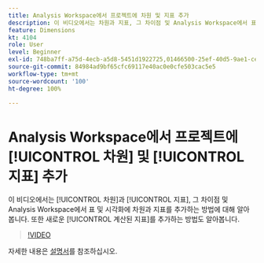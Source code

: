 ```yaml
---
title: Analysis Workspace에서 프로젝트에 차원 및 지표 추가
description: 이 비디오에서는 차원과 지표, 그 차이점 및 Analysis Workspace에서 표 및 시각화에 차원과 지표를 추가하는 방법에 대해 알아봅니다. 또한 새로운 계산된 지표를 추가하는 방법도 알아봅니다.
feature: Dimensions
kt: 4104
role: User
level: Beginner
exl-id: 748ba7ff-a75d-4ecb-a5d8-5451d1922725,01466500-25ef-40d5-9ae1-ce1e0e92b0b5
source-git-commit: 84984ad9bf65cfc69117e40ac0e0cfe503cac5e5
workflow-type: tm+mt
source-wordcount: '100'
ht-degree: 100%

---
```


# Analysis Workspace에서 프로젝트에 [!UICONTROL 차원] 및 [!UICONTROL 지표] 추가

이 비디오에서는 [!UICONTROL 차원]과 [!UICONTROL 지표], 그 차이점 및 Analysis Workspace에서 표 및 시각화에 차원과 지표를 추가하는 방법에 대해 알아봅니다. 또한 새로운 [!UICONTROL 계산된 지표]를 추가하는 방법도 알아봅니다.

>[!VIDEO](https://video.tv.adobe.com/v/30606/?quality=12&learn=on)

자세한 내용은 [설명서](https://experienceleague.adobe.com/docs/analytics/analyze/analysis-workspace/components/analysis-workspace-components.html)를 참조하십시오.
